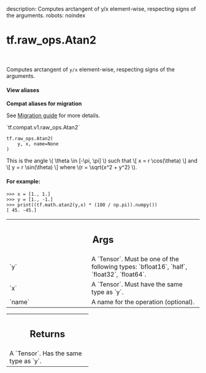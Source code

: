 description: Computes arctangent of y/x element-wise, respecting signs of the arguments.
robots: noindex

# tf.raw_ops.Atan2

<!-- Insert buttons and diff -->

<table class="tfo-notebook-buttons tfo-api nocontent" align="left">

</table>



Computes arctangent of `y/x` element-wise, respecting signs of the arguments.

<section class="expandable">
  <h4 class="showalways">View aliases</h4>
  <p>
<b>Compat aliases for migration</b>
<p>See
<a href="https://www.tensorflow.org/guide/migrate">Migration guide</a> for
more details.</p>
<p>`tf.compat.v1.raw_ops.Atan2`</p>
</p>
</section>

<pre class="devsite-click-to-copy prettyprint lang-py tfo-signature-link">
<code>tf.raw_ops.Atan2(
    y, x, name=None
)
</code></pre>



<!-- Placeholder for "Used in" -->

This is the angle \\( \theta \in [-\pi, \pi] \\) such that
\\[ x = r \cos(\theta) \\]
and
\\[ y = r \sin(\theta) \\]
where \\(r = \sqrt{x^2 + y^2} \\).

#### For example:



```
>>> x = [1., 1.]
>>> y = [1., -1.]
>>> print((tf.math.atan2(y,x) * (180 / np.pi)).numpy())
[ 45. -45.]
```

<!-- Tabular view -->
 <table class="responsive fixed orange">
<colgroup><col width="214px"><col></colgroup>
<tr><th colspan="2"><h2 class="add-link">Args</h2></th></tr>

<tr>
<td>
`y`
</td>
<td>
A `Tensor`. Must be one of the following types: `bfloat16`, `half`, `float32`, `float64`.
</td>
</tr><tr>
<td>
`x`
</td>
<td>
A `Tensor`. Must have the same type as `y`.
</td>
</tr><tr>
<td>
`name`
</td>
<td>
A name for the operation (optional).
</td>
</tr>
</table>



<!-- Tabular view -->
 <table class="responsive fixed orange">
<colgroup><col width="214px"><col></colgroup>
<tr><th colspan="2"><h2 class="add-link">Returns</h2></th></tr>
<tr class="alt">
<td colspan="2">
A `Tensor`. Has the same type as `y`.
</td>
</tr>

</table>

